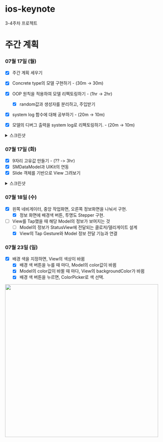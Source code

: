 # ios-keynote
3-4주차 프로젝트

# 주간 계획

### 07월 17일 (월)

- [x] 주간 계획 세우기
- [x] Concrete type의 모델 구현하기 - (30m -> 30m)
- [x] OOP 원칙을 적용하여 모델 리펙토링하기 - (1hr -> 2hr)
    - [x] random값과 생성자를 분리하고, 주입받기

- [x] system log 함수에 대해 공부하기 - (20m -> 10m)
- [x] 모델의 디버그 출력을 system log로 리펙토링하기. - (20m -> 10m)


<details>
    <summary>스크린샷</summary>
    <img width="800" alt="image" src="https://github.com/softeerbootcamp-2nd/ios-keynote/assets/46219689/888491e8-4afa-4e29-a97e-f7e00364746b">
    
</details>

### 07월 17일 (화)

- [x] 9자리 고유값 만들기 - (?? -> 3hr)
- [x] SMDataModel과 UIKit의 연동
- [x] Slide 객체를 기반으로 View 그려보기

<details>
    <summary>스크린샷</summary>

    <img width="500" alt="image" src="https://user-images.githubusercontent.com/46219689/254361875-6c05f37c-6079-4a0a-a0e3-9c50510962bf.png">
</details>

### 07월 18일 (수)

- [x] 왼쪽 네비게이터, 중앙 작업화면, 오른쪽 정보화면을 나눠서 구현.
  - [x] 정보 화면에 배경색 버튼, 투명도 Stepper 구현.
- [ ] View를 Tap했을 때 해당 Model의 정보가 보여지는 것
    - [ ] Model의 정보가 StatusView에 전달되는 클로저/델리게이트 설계
    - [x] View의 Tap Gesture와 Model 정보 전달 기능과 연결
    
### 07월 23일 (일)
- [x] 배경 색을 지정하면, View의 색상이 바뀜
    - [x] 배경 색 버튼을 누를 때 마다, Model의 color값이 바뀜
    - [x] Model의 color값이 바뀔 때 마다, View의 backgroundColor가 바뀜
    - [x] 배경 색 버튼을 누르면, ColorPicker로 색 선택.
<img width=500; src="https://github.com/sseungmn/ios-keynote/assets/46219689/1308ef3f-2295-4de6-830f-90e93c53d055">
